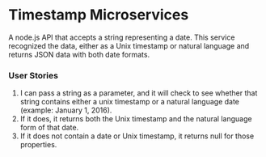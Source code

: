 # Timestamp Microservices

A node.js API that accepts a string representing a date. This service recognized the data, either as a Unix timestamp or natural language and returns JSON data with both date formats.

### User Stories

1. I can pass a string as a parameter, and it will check to see whether that string contains either a unix timestamp or a natural language date (example: January 1, 2016).
2. If it does, it returns both the Unix timestamp and the natural language form of that date.
3. If it does not contain a date or Unix timestamp, it returns null for those properties.